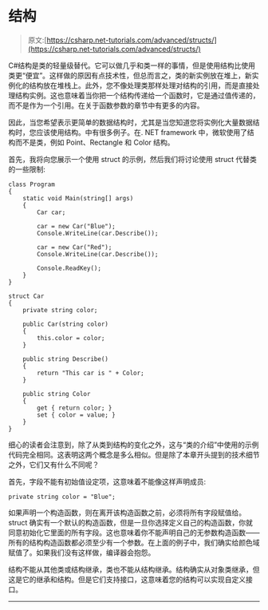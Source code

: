 # 结构

> 原文:[https://csharp.net-tutorials.com/advanced/structs/](https://csharp.net-tutorials.com/advanced/structs/)

C#结构是类的轻量级替代。它可以做几乎和类一样的事情，但是使用结构比使用类更“便宜”。这样做的原因有点技术性，但总而言之，类的新实例放在堆上，新实例化的结构放在堆栈上。此外，您不像处理类那样处理对结构的引用，而是直接处理结构实例。这也意味着当你把一个结构传递给一个函数时，它是通过值传递的，而不是作为一个引用。在关于函数参数的章节中有更多的内容。

因此，当您希望表示更简单的数据结构时，尤其是当您知道您将实例化大量数据结构时，您应该使用结构。中有很多例子。在. NET framework 中，微软使用了结构而不是类，例如 Point、Rectangle 和 Color 结构。

首先，我将向您展示一个使用 struct 的示例，然后我们将讨论使用 struct 代替类的一些限制:

```
class Program
{
    static void Main(string[] args)
    {
        Car car;

        car = new Car("Blue");
        Console.WriteLine(car.Describe());

        car = new Car("Red");
        Console.WriteLine(car.Describe());

        Console.ReadKey();
    }
}

struct Car
{
    private string color;

    public Car(string color)
    {
        this.color = color;
    }

    public string Describe()
    {
        return "This car is " + Color;
    }

    public string Color
    {
        get { return color; }
        set { color = value; }
    }
}
```

细心的读者会注意到，除了从类到结构的变化之外，这与“类的介绍”中使用的示例代码完全相同。这表明这两个概念是多么相似。但是除了本章开头提到的技术细节之外，它们又有什么不同呢？

首先，字段不能有初始值设定项，这意味着不能像这样声明成员:

<input type="hidden" name="IL_IN_ARTICLE">

```
private string color = "Blue";
```

如果声明一个构造函数，则在离开该构造函数之前，必须将所有字段赋值给。struct 确实有一个默认的构造函数，但是一旦你选择定义自己的构造函数，你就同意初始化它里面的所有字段。这也意味着你不能声明自己的无参数构造函数——所有的结构构造函数都必须至少有一个参数。在上面的例子中，我们确实给颜色域赋值了。如果我们没有这样做，编译器会抱怨。

结构不能从其他类或结构继承，类也不能从结构继承。结构确实从对象类继承，但这是它的继承和结构。但是它们支持接口，这意味着您的结构可以实现自定义接口。

* * *